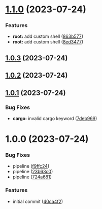 # [1.1.0](https://github.com/RouHim/super-shell-rs/compare/v1.0.3...v1.1.0) (2023-07-24)


### Features

* **root:** add custom shell ([863b577](https://github.com/RouHim/super-shell-rs/commit/863b577defeec2677219651cb76bfd516adb6634))
* **root:** add custom shell ([8ed3477](https://github.com/RouHim/super-shell-rs/commit/8ed3477a73c350dac205338c4b809672fb3a3581))

## [1.0.3](https://github.com/RouHim/super-shell-rs/compare/v1.0.2...v1.0.3) (2023-07-24)

## [1.0.2](https://github.com/RouHim/super-shell-rs/compare/v1.0.1...v1.0.2) (2023-07-24)

## [1.0.1](https://github.com/RouHim/super-shell-rs/compare/v1.0.0...v1.0.1) (2023-07-24)


### Bug Fixes

* **cargo:** invalid cargo keyword ([7deb969](https://github.com/RouHim/super-shell-rs/commit/7deb969e6c12296acf645dc3a8db4b57b3d23dc1))

# 1.0.0 (2023-07-24)


### Bug Fixes

* pipeline ([f9ffc24](https://github.com/RouHim/super-shell-rs/commit/f9ffc240919c3eba44fc4cf06732f8e0d568d87b))
* pipeline ([23b63c0](https://github.com/RouHim/super-shell-rs/commit/23b63c04146c46c62043abaab81e1e8f703eca98))
* pipeline ([724a681](https://github.com/RouHim/super-shell-rs/commit/724a681e9c7db95c5635cfdad6618287a1c06d31))


### Features

* initial commit ([40ca4f2](https://github.com/RouHim/super-shell-rs/commit/40ca4f2110cfaf5b8e97e7c4d594be28b910c7a6))
